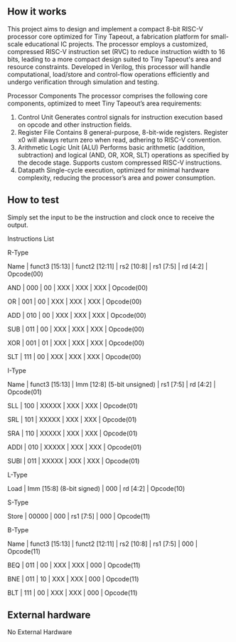 <!---

This file is used to generate your project datasheet. Please fill in the information below and delete any unused
sections.

You can also include images in this folder and reference them in the markdown. Each image must be less than
512 kb in size, and the combined size of all images must be less than 1 MB.
-->

## How it works

This project aims to design and implement a compact 8-bit RISC-V processor core optimized for Tiny Tapeout, a fabrication platform for small-scale educational IC projects. The processor employs a customized, compressed RISC-V instruction set (RVC) to reduce instruction width to 16 bits, leading to a more compact design suited to Tiny Tapeout's area and resource constraints. Developed in Verilog, this processor will handle computational, load/store and control-flow operations efficiently and undergo verification through simulation and testing.

Processor Components
The processor comprises the following core components, optimized to meet Tiny Tapeout’s area requirements:

1. Control Unit
Generates control signals for instruction execution based on opcode and other instruction fields.
2. Register File
Contains 8 general-purpose, 8-bit-wide registers. Register x0 will always return zero when read, adhering to RISC-V convention.
3. Arithmetic Logic Unit (ALU)
Performs basic arithmetic (addition, subtraction) and logical (AND, OR, XOR, SLT) operations as specified by the decode stage. Supports custom compressed RISC-V instructions.
4. Datapath
Single-cycle execution, optimized for minimal hardware complexity, reducing the processor’s area and power consumption.

## How to test

Simply set the input to be the instruction and clock once to receive the output.



Instructions List


R-Type

Name   | funct3 [15:13] | funct2 [12:11] | rs2 [10:8] | rs1 [7:5] | rd [4:2] | Opcode(00)

AND    |      000       |       00       |    XXX     |   XXX     |   XXX    | Opcode(00)

OR     |      001       |       00       |    XXX     |   XXX     |   XXX    | Opcode(00)

ADD    |      010       |       00       |    XXX     |   XXX     |   XXX    | Opcode(00)

SUB    |      011       |       00       |    XXX     |   XXX     |   XXX    | Opcode(00)

XOR    |      001       |       01       |    XXX     |   XXX     |   XXX    | Opcode(00)

SLT    |      111       |       00       |    XXX     |   XXX     |   XXX    | Opcode(00)


I-Type

Name   | funct3 [15:13] | Imm [12:8] (5-bit unsigned) | rs1 [7:5] | rd [4:2] | Opcode(01)

SLL    |      100       |            XXXXX            |   XXX     |   XXX    | Opcode(01)

SRL    |      101       |            XXXXX            |   XXX     |   XXX    | Opcode(01)

SRA    |      110       |            XXXXX            |   XXX     |   XXX    | Opcode(01)

ADDI   |      010       |            XXXXX            |   XXX     |   XXX    | Opcode(01)

SUBI   |      011       |            XXXXX            |   XXX     |   XXX    | Opcode(01)


L-Type

Load   |           Imm [15:8]   (8-bit signed)        |   000     | rd [4:2] | Opcode(10)

S-Type

Store  |              00000              |    000     | rs1 [7:5] |   000    | Opcode(11)

B-Type

Name   | funct3 [15:13] | funct2 [12:11] | rs2 [10:8] | rs1 [7:5] |   000    | Opcode(11)

BEQ    |      011       |       00       |    XXX     |   XXX     |   000    | Opcode(11)

BNE    |      011       |       10       |    XXX     |   XXX     |   000    | Opcode(11)

BLT    |      111       |       00       |    XXX     |   XXX     |   000    | Opcode(11)



## External hardware

No External Hardware
